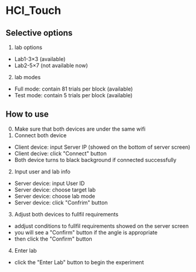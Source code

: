 # HCI_Touch

## Selective options
1. lab options
- Lab1-3×3 (available)
- Lab2-5×7 (not available now)
2. lab modes
- Full mode: contain 81 trials per block (available)
- Test mode: contain 5 trials per block (available)

## How to use

0. Make sure that both devices are under the same wifi
1. Connect both device
- Client device: input Server IP (showed on the bottom of server screen)
- Client decive: click "Connect" button
- Both device turns to black background if connected successfully
2. Input user and lab info
- Server device: input User ID
- Server device: choose target lab
- Server device: choose lab mode
- Server device: click "Confrim" button
3. Adjust both devices to fullfil requirements
- addjust conditions to fullfil requirements showed on the server screen
- you will see a "Confirm" button if the angle is appropriate
- then click the "Confirm" button
4. Enter lab
- click the "Enter Lab" button to begin the experiment
